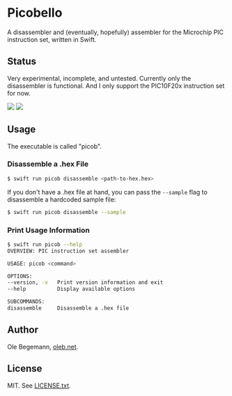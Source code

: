 # Picobello

A disassembler and (eventually, hopefully) assembler for the Microchip PIC instruction set, written in Swift.

## Status

Very experimental, incomplete, and untested. Currently only the disassembler is functional. And I only support the PIC10F20x instruction set for now.

![](https://github.com/ole/Picobello/workflows/macOS/badge.svg) ![](https://github.com/ole/Picobello/workflows/Linux/badge.svg)

## Usage

The executable is called "picob".

### Disassemble a .hex File

```sh
$ swift run picob disassemble <path-to-hex.hex>
```

If you don't have a .hex file at hand, you can pass the `--sample` flag to disassemble a hardcoded sample file:

```sh
$ swift run picob disassemble --sample
```

### Print Usage Information

```sh
$ swift run picob --help
OVERVIEW: PIC instruction set assembler

USAGE: picob <command>

OPTIONS:
--version, -v   Print version information and exit
--help          Display available options

SUBCOMMANDS:
disassemble     Disassemble a .hex file
```

## Author

Ole Begemann, [oleb.net](https://oleb.net).

## License

MIT. See [LICENSE.txt](LICENSE.txt).
